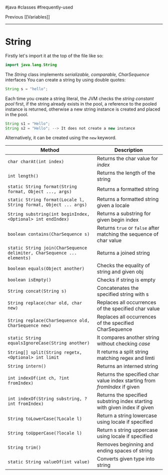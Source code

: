 #java #classes #frequently-used

Previous [[Variables]]

---
# String
Firstly let's import it at the top of the file like so:

```java
import java.lang.String
```

The *String* class implements *serializable, comparable, CharSequence* interfaces
You can create a string by using double quotes:
```java
String s = "hello";
```

Each time you create a string literal, the JVM checks the *string constant pool* first, if the string already exists in the pool, a reference to the pooled instance is returned, otherwise a new string instance is created and placed in the pool.

```java
String s1 = "Hello";
String s2 = "Hello"; --> It does not create a new instance
```

Alternatively, it can be created using the `new` keyword.

| Method                                                                  | Description                                                               |
| ----------------------------------------------------------------------- | ------------------------------------------------------------------------- |
| `char charAt(int index)`                                                | Returns the char value for *index*                                        | 
| `int length()`                                                          | Returns the length of the string                                          |                                                                                  
| `static String format(String format, Object ..., args)`                 | Returns a formatted string                                                |                                                                                     
| `static String format(Locale l, String format, Object ... args)`        | Returns a formatted string given a locale                                 |                                                                                     
| `String substring(int beginIndex, <Optional> int endIndex)`             | Returns a substring for given begin index                                 |                                                                                     
| `boolean contains(CharSequence s)`                                      | Returns `true` or `false` after matching the sequence of char value       |                                                                                     
| `static String join(CharSequence delimiter, CharSequence ... elements)` | Returns a joined string                                                   |                                                                                     
| `boolean equals(Object another)`                                        | Checks the equality of string and given obj                               |                                                                                     
| `boolean isEmpty()`                                                     | Checks if string is empty                                                 |                                                                                     
| `String concat(String s)`                                               | Concatenates the specified string with s                                  |                                                                                     
| `String replace(char old, char new)`                                    | Replaces all occurrences of the specified char value                      |
| `String replace(CharSequence old, CharSequence new)`                    | Replaces all occurrences of the specified CharSequence                    |
| `static String equalsIgnoreCase(String another)`                        | It compares another string without checking *case*                        |
| `String[] split(String regetx, <Optional> int limit`                    | It returns a split string matching regex and limti                        |
| `String intern()`                                                       | Returns an interned string                                                |
| `int indexOf(int ch, ?int fromIndex)`                                   | Returns the specified char value index starting from *fromIndex* if given |
| `int indexOf(String substring, ?int fromIndex)`                         | Returns the specified substring index starting with given index if given  |
| `String toLowerCase(?Locale l)`                                         | Return a string lowercase using locale if specified                       |
| `String toUpperCase(?locale l)`                                         | Return s string uppercase using locale if specified                       |
| `String trim()`                                                         | Removes beginning and ending spaces of string                             |
| `static String valueOf(int value)`                                      | Converts given type into string                                                                          |
